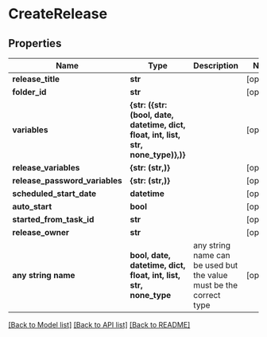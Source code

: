# CreateRelease


## Properties
Name | Type | Description | Notes
------------ | ------------- | ------------- | -------------
**release_title** | **str** |  | [optional] 
**folder_id** | **str** |  | [optional] 
**variables** | **{str: ({str: (bool, date, datetime, dict, float, int, list, str, none_type)},)}** |  | [optional] 
**release_variables** | **{str: (str,)}** |  | [optional] 
**release_password_variables** | **{str: (str,)}** |  | [optional] 
**scheduled_start_date** | **datetime** |  | [optional] 
**auto_start** | **bool** |  | [optional] 
**started_from_task_id** | **str** |  | [optional] 
**release_owner** | **str** |  | [optional] 
**any string name** | **bool, date, datetime, dict, float, int, list, str, none_type** | any string name can be used but the value must be the correct type | [optional]

[[Back to Model list]](../README.md#documentation-for-models) [[Back to API list]](../README.md#documentation-for-api-endpoints) [[Back to README]](../README.md)


